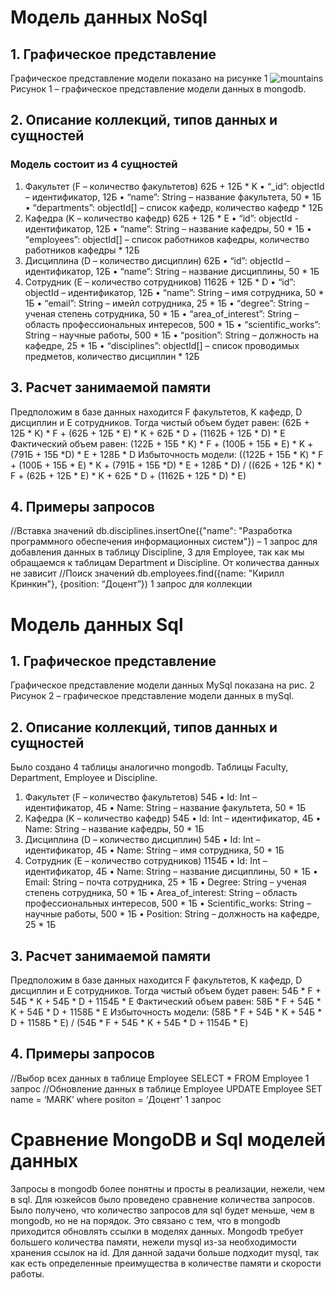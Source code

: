 # Модель данных NoSql
## 1. Графическое представление
Графическое представление модели показано на рисунке 1
![mountains](https://github.com/moevm/nosql2h20-etu-mongo/blob/master/ui_model/mongo_classes.png "Рисунок 1 – графическое представление модели данных в mongodb.")
Рисунок 1 – графическое представление модели данных в mongodb.
## 2. Описание коллекций, типов данных и сущностей
### Модель состоит из 4 сущностей
1)	Факультет (F – количество факультетов) 62Б + 12Б * K
•	“_id”: objectId – идентификатор, 12Б
•	“name”: String – название факультета, 50 * 1Б
•	“departments”: objectId[] – список кафедр, количество кафедр * 12Б
2)	Кафедра (K – количество кафедр) 62Б + 12Б * E
•	“id”: objectId - идентификатор, 12Б
•	“name”: String – название кафедры, 50 * 1Б
•	“employees”: objectId[] – список работников кафедры, количество работников кафедры * 12Б
3)	Дисциплина (D – количество дисциплин) 62Б
•	“id”: objectId – идентификатор, 12Б
•	“name”: String – название дисциплины, 50 * 1Б
4)	Сотрудник (E – количество сотрудников) 1162Б + 12Б * D
•	“id”: objectId – идентификатор, 12Б
•	“name”: String – имя сотрудника, 50 * 1Б
•	“email”: String – имейл сотрудника, 25 * 1Б
•	“degree”: String – ученая степень сотрудника, 50 * 1Б
•	“area_of_interest”: String – область профессиональных интересов, 500 * 1Б 
•	“scientific_works”: String – научные работы, 500 * 1Б
•	“position”: String – должность на кафедре, 25 * 1Б
•	“disciplines”: objectId[] – список проводимых предметов, количество дисциплин * 12Б
## 3.	Расчет занимаемой памяти
Предположим в базе данных находится F факультетов, K кафедр, D дисциплин и E сотрудников.
Тогда чистый объем будет равен: (62Б + 12Б * K) * F + (62Б + 12Б * E) * K + 62Б * D + (1162Б + 12Б * D) * E
Фактический объем равен: (122Б + 15Б * K) * F + (100Б + 15Б * Е) * K + (791Б + 15Б *D) * E + 128Б * D 
Избыточность модели:
((122Б + 15Б * K) * F + (100Б + 15Б * Е) * K + (791Б + 15Б *D) * E + 128Б * D) / ((62Б + 12Б * K) * F + (62Б + 12Б * E) * K + 62Б * D + (1162Б + 12Б * D) * E)
## 4.	Примеры запросов
//Вставка значений
db.disciplines.insertOne({"name": "Разработка программного обеспечения информационных систем"}) – 1 запрос для добавления данных в таблицу Discipline, 3 для Employee, так как мы обращаемся к таблицам Department и Discipline. От количества данных не зависит
//Поиск значений
db.employees.find({name: "Кирилл Кринкин"}, {position: “Доцент”}) 1 запрос для коллекции
# Модель данных Sql
## 1.	Графическое представление
Графическое представление модели данных MySql показана на рис. 2
Рисунок 2 – графическое представление модели данных в mySql.
## 2.	Описание коллекций, типов данных и сущностей
Было создано 4 таблицы аналогично mongodb. Таблицы Faculty, Department, Employee и Discipline.
1)	Факультет (F – количество факультетов) 54Б
•	Id: Int – идентификатор, 4Б
•	Name: String – название факультета, 50 * 1Б
2)	Кафедра (K – количество кафедр) 54Б
•	Id: Int – идентификатор, 4Б
•	Name: String – название кафедры, 50 * 1Б
3)	Дисциплина (D – количество дисциплин) 54Б 
•	Id: Int – идентификатор, 4Б
•	Name: String – имя сотрудника, 50 * 1Б
4)	Сотрудник (E – количество сотрудников) 1154Б
•	Id: Int – идентификатор, 4Б
•	Name: String – название дисциплины, 50 * 1Б
•	Email: String – почта сотрудника, 25 * 1Б
•	Degree: String – ученая степень сотрудника, 50 * 1Б
•	Area_of_interest: String – область профессиональных интересов, 500 * 1Б 
•	Scientific_works: String – научные работы, 500 * 1Б
•	Position: String – должность на кафедре, 25 * 1Б
## 3.	Расчет занимаемой памяти
Предположим в базе данных находится F факультетов, K кафедр, D дисциплин и E сотрудников. 
Тогда чистый объем будет равен: 54Б * F + 54Б * K + 54Б * D + 1154Б * E
Фактический объем равен: 58Б * F + 54Б * K + 54Б * D + 1158Б * E
Избыточность модели:
(58Б * F + 54Б * K + 54Б * D + 1158Б * E) / (54Б * F + 54Б * K + 54Б * D + 1154Б * E)
## 4.	Примеры запросов
//Выбор всех данных в таблице Employee
SELECT * FROM Employee 1 запрос
//Обновление данных в таблице Employee
UPDATE Employee SET name = ‘MARK’ where positon = ‘Доцент' 1 запрос
# Сравнение MongoDB и Sql моделей данных
Запросы в mongodb более понятны и просты в реализации, нежели, чем в sql. Для юзкейсов было проведено сравнение количества запросов. Было получено, что количество запросов для sql будет меньше, чем в mongodb, но не на порядок. Это связано с тем, что в mongodb приходится обновлять ссылки в моделях данных.
Mongodb требует большего количества памяти, нежели mysql из-за необходимости хранения ссылок на id.
Для данной задачи больше подходит mysql, так как есть определенные преимущества в количестве памяти и скорости работы.


